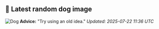 ## 🐶 Latest random dog image
![Dog](https://images.dog.ceo/breeds/havanese/00100trPORTRAIT_00100_BURST20191126134713895_COVER.jpg)
**Advice:** "Try using an old idea."
*Updated: 2025-07-22 11:36 UTC*
